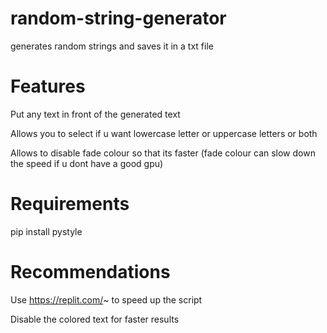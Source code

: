 # random-string-generator
generates random strings and saves it in a txt file

# Features
Put any text in front of the generated text

Allows you to select if u want lowercase letter or uppercase letters or both

Allows to disable fade colour so that its faster (fade colour can slow down the speed if u dont have a good gpu)

# Requirements
pip install pystyle

#  Recommendations
Use https://replit.com/~ to speed up the script

Disable the colored text for faster results
